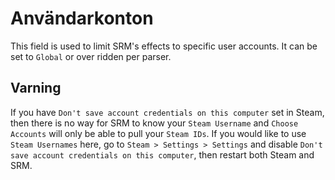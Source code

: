 # Användarkonton

This field is used to limit SRM's effects to specific user accounts. It can be set to `Global` or over ridden per parser.

## Varning

If you have `Don't save account credentials on this computer` set in Steam, then there is no way for SRM to know your `Steam Username` and `Choose Accounts` will only be able to pull your `Steam IDs`. If you would like to use `Steam Usernames` here, go to `Steam > Settings > Settings` and disable `Don't save account credentials on this computer`, then restart both Steam and SRM.
